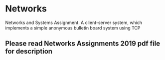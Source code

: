 # Networks
Networks and Systems Assignment. A client-server system, which implements a simple anonymous bulletin board system using TCP

## Please read Networks Assignments 2019 pdf file for description
